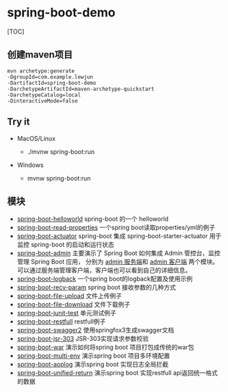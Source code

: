 # spring-boot-demo

[TOC]

## 创建maven项目

```
mvn archetype:generate 
-DgroupId=com.example.lewjun
-DartifactId=spring-boot-demo
-DarchetypeArtifactId=maven-archetype-quickstart
-DarchetypeCatalog=local
-DinteractiveMode=false
```

## Try it

* MacOS/Linux
    * ./mvnw spring-boot:run

* Windows
    * mvnw spring-boot:run


## 模块

* [spring-boot-helloworld](spring-boot-helloworld) spring-boot 的一个 helloworld
* [spring-boot-read-properties](spring-boot-read-properties) 一个spring boot读取properties/yml的例子
* [spring-boot-actuator](spring-boot-actuator) spring-boot 集成 spring-boot-starter-actuator 用于监控 spring-boot 的启动和运行状态
* [spring-boot-admin](spring-boot-admin) 主要演示了 Spring Boot 如何集成 Admin 管控台，监控管理 Spring Boot 应用，
    分别为 [admin 服务端](spring-boot-admin/spring-boot-admin-server)和 [admin 客户端](spring-boot-admin/spring-boot-admin-client) 两个模块。
    可以通过服务端管理客户端，客户端也可以看到自己的详细信息。
* [spring-boot-logback](spring-boot-logback) 一个spring boot的logback配置及使用示例
* [spring-boot-recv-param](spring-boot-recv-param) spring boot 接收参数的几种方式
* [spring-boot-file-upload](spring-boot-file-upload) 文件上传例子
* [spring-boot-file-download](spring-boot-file-download) 文件下载例子
* [spring-boot-junit-test](spring-boot-junit-test) 单元测试例子
* [spring-boot-restfull](spring-boot-restfull) restfull例子
* [spring-boot-swagger2](spring-boot-swagger2) 使用springfox3生成swagger文档
* [spring-boot-jsr-303](spring-boot-jsr-303) JSR-303实现请求参数校验
* [spring-boot-war](spring-boot-war) 演示如何将spring boot 项目打包成传统的war包
* [spring-boot-multi-env](spring-boot-multi-env) 演示spring boot 项目多环境配置
* [spring-boot-aoplog](spring-boot-aoplog) 演示spring boot 实现日志全局拦截
* [spring-boot-unified-return](spring-boot-unified-return) 演示spring boot 实现restfull api返回统一格式的数据


